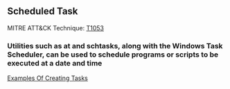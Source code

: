 ## Scheduled Task

MITRE ATT&CK Technique: [T1053](https://attack.mitre.org/wiki/Technique/T1053)

### Utilities such as at and schtasks, along with the Windows Task Scheduler, can be used to schedule programs or scripts to be executed at a date and time

[Examples Of Creating Tasks](https://technet.microsoft.com/en-us/library/cc725744(v=ws.11).aspx#BKMK_create)
    
    
